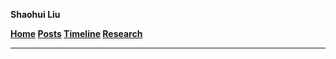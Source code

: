 **Shaohui Liu**

**[Home](index.html)    [Posts](posts.html)    [Timeline](timeline.html)    [Research](research.html)**

---

